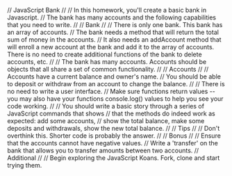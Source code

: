 // JavaScript Bank
//
// In this homework, you'll create a basic bank in Javascript.
// The bank has many accounts and the following capabilities that you need to write.
//
// Bank
//
// There is only one bank. This bank has an array of accounts.
// The bank needs a method that will return the total sum of money in the accounts.
// It also needs an addAccount method that will enroll a new account at the bank and add it to the array of accounts. There is no need to create additional functions of the bank to delete accounts, etc.
//
// The bank has many accounts. Accounts should be objects that all share a set of common functionality.
//
// Accounts
//
// Accounts have a current balance and owner's name.
// You should be able to deposit or withdraw from an account to change the balance.
//
// There is no need to write a user interface.
// Make sure functions return values -- you may also have your functions console.log() values to help you see your code working.
//
// You should write a basic story through a series of JavaScript commands that shows
// that the methods do indeed work as expected: add some accounts,
// show the total balance, make some deposits and withdrawals, show the new total balance.
//
// Tips
//
// Don't overthink this. Shorter code is probably the answer.
//
// Bonus
//
// Ensure that the accounts cannot have negative values.
// Write a 'transfer' on the bank that allows you to transfer amounts between two accounts.
// Additional
//
// Begin exploring the JavaScript Koans. Fork, clone and start trying them.
